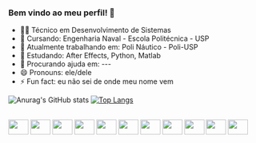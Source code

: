 ### Bem vindo ao meu perfil! 👋

- 👨‍🎓 Técnico em Desenvolvimento de Sistemas
- 📖 Cursando: Engenharia Naval - Escola Politécnica - USP
- 🔭 Atualmente trabalhando em: Poli Náutico - Poli-USP
- 🌱 Estudando: After Effects, Python, Matlab
- 🤔 Procurando ajuda em: ---
- 😄 Pronouns: ele/dele
- ⚡ Fun fact: eu não sei de onde meu nome vem

![Anurag's GitHub stats](https://github-readme-stats.vercel.app/api?username=GregoTsunami&theme=algolia&show_icons=true)
[![Top Langs](https://github-readme-stats.vercel.app/api/top-langs/?username=GregoTsunami&layout=compact&theme=algolia)](https://github.com/GregoTsunami/github-readme-stats)

<div style="display: inline_block"><br>
    <img align="center" height ="30" width="40" src="https://cdn.jsdelivr.net/gh/devicons/devicon/icons/arduino/arduino-original.svg" />
    <img align="center" height ="30" width="40" src="https://cdn.jsdelivr.net/gh/devicons/devicon/icons/android/android-original.svg" />
    <img align="center" height ="30" width="40" src="https://cdn.jsdelivr.net/gh/devicons/devicon@latest/devicon.min.css" />
    <img align="center" height ="30" width="40" src="https://cdn.jsdelivr.net/gh/devicons/devicon@latest/devicon.min.css" />
    <img align="center" height ="30" width="40" src="https://cdn.jsdelivr.net/gh/devicons/devicon/icons/csharp/csharp-original.svg" />
    <img align="center" height ="30" width="40" src="https://cdn.jsdelivr.net/gh/devicons/devicon@latest/devicon.min.css" />
    <img align="center" height ="30" width="40" src="https://cdn.jsdelivr.net/gh/devicons/devicon/icons/html5/html5-original.svg" />
    <img align="center" height ="30" width="40" src="https://cdn.jsdelivr.net/gh/devicons/devicon/icons/microsoftsqlserver/microsoftsqlserver-plain.svg" />
    <img align="center" height ="30" width="40" src="https://cdn.jsdelivr.net/gh/devicons/devicon/icons/windows8/windows8-original.svg" />
    <img align="center" height ="30" width="40" src="https://cdn.jsdelivr.net/gh/devicons/devicon/icons/aftereffects/aftereffects-original.svg" />
    <img align="center" height ="30" width="40" src="https://cdn.jsdelivr.net/gh/devicons/devicon/icons/photoshop/photoshop-plain.svg" />
 </div>
